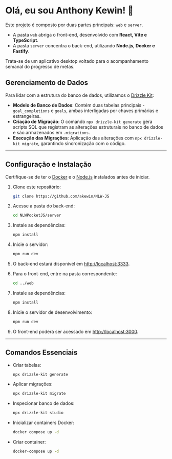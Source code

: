 # Olá, eu sou Anthony Kewin! 👋

Este projeto é composto por duas partes principais: `web` e `server`.

- A pasta `web` abriga o front-end, desenvolvido com **React, Vite e TypeScript**.
- A pasta `server` concentra o back-end, utilizando **Node.js, Docker e Fastify**.

Trata-se de um aplicativo desktop voltado para o acompanhamento semanal do progresso de metas.

## Gerenciamento de Dados
Para lidar com a estrutura do banco de dados, utilizamos o [Drizzle Kit](https://orm.drizzle.team/kit-docs/overview):
- **Modelo de Banco de Dados**: Contém duas tabelas principais - `goal_completions` e `goals`, ambas interligadas por chaves primárias e estrangeiras.
- **Criação de Migração**: O comando `npx drizzle-kit generate` gera scripts SQL que registram as alterações estruturais no banco de dados e são armazenados em `.migrations`.
- **Execução das Migrações**: Aplicação das alterações com `npx drizzle-kit migrate`, garantindo sincronização com o código.

---
## Configuração e Instalação
Certifique-se de ter o [Docker](https://www.docker.com/products/docker-desktop/) e o [Node.js](https://nodejs.org/en/download/package-manager/current) instalados antes de iniciar.

1. Clone este repositório:
   ```bash
   git clone https://github.com/akewin/NLW-JS
   ```
2. Acesse a pasta do back-end:
   ```bash
   cd NLWPocketJS/server
   ```
3. Instale as dependências:
   ```bash
   npm install
   ```
4. Inicie o servidor:
   ```bash
   npm run dev
   ```
5. O back-end estará disponível em [http://localhost:3333](http://localhost:3333).

6. Para o front-end, entre na pasta correspondente:
   ```bash
   cd ../web
   ```
7. Instale as dependências:
   ```bash
   npm install
   ```
8. Inicie o servidor de desenvolvimento:
   ```bash
   npm run dev
   ```
9. O front-end poderá ser acessado em [http://localhost:3000](http://localhost:3000).

---
## Comandos Essenciais
- Criar tabelas:
  ```bash
  npx drizzle-kit generate
  ```
- Aplicar migrações:
  ```bash
  npx drizzle-kit migrate
  ```
- Inspecionar banco de dados:
  ```bash
  npx drizzle-kit studio
  ```
- Inicializar containers Docker:
  ```bash
  docker compose up -d
  ```
- Criar container:
  ```bash
  docker-compose up -d
  ```
